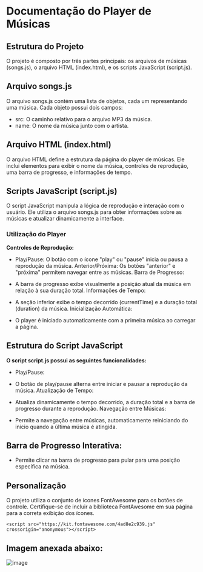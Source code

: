 # Documentação do Player de Músicas
## Estrutura do Projeto
O projeto é composto por três partes principais: os arquivos de músicas (songs.js), o arquivo HTML (index.html), e os scripts JavaScript (script.js).

## Arquivo songs.js
O arquivo songs.js contém uma lista de objetos, cada um representando uma música. Cada objeto possui dois campos:

- src: O caminho relativo para o arquivo MP3 da música.
- name: O nome da música junto com o artista.
  
## Arquivo HTML (index.html)
O arquivo HTML define a estrutura da página do player de músicas. Ele inclui elementos para exibir o nome da música, controles de reprodução, uma barra de progresso, e informações de tempo.

## Scripts JavaScript (script.js)
O script JavaScript manipula a lógica de reprodução e interação com o usuário. Ele utiliza o arquivo songs.js para obter informações sobre as músicas e atualizar dinamicamente a interface.

### Utilização do Player
**Controles de Reprodução:**

- Play/Pause: O botão com o ícone "play" ou "pause" inicia ou pausa a reprodução da música.
Anterior/Próxima: Os botões "anterior" e "próxima" permitem navegar entre as músicas.
Barra de Progresso:

- A barra de progresso exibe visualmente a posição atual da música em relação à sua duração total.
Informações de Tempo:

- A seção inferior exibe o tempo decorrido (currentTime) e a duração total (duration) da música.
Inicialização Automática:

- O player é iniciado automaticamente com a primeira música ao carregar a página.

## Estrutura do Script JavaScript
**O script script.js possui as seguintes funcionalidades:**

- Play/Pause:

- O botão de play/pause alterna entre iniciar e pausar a reprodução da música.
Atualização de Tempo:

- Atualiza dinamicamente o tempo decorrido, a duração total e a barra de progresso durante a reprodução.
Navegação entre Músicas:

- Permite a navegação entre músicas, automaticamente reiniciando do início quando a última música é atingida.

## Barra de Progresso Interativa:

- Permite clicar na barra de progresso para pular para uma posição específica na música.
  
## Personalização
O projeto utiliza o conjunto de ícones FontAwesome para os botões de controle. Certifique-se de incluir a biblioteca FontAwesome em sua página para a correta exibição dos ícones.

`<script src="https://kit.fontawesome.com/4ad8e2c939.js" crossorigin="anonymous"></script>`

## Imagem anexada abaixo:

![image](https://github.com/Maycondev01/Player-music/assets/89277603/d547cf83-1ca1-4a54-8659-c9742f784e3e)

